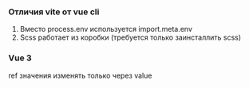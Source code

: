 ### Отличия vite от vue cli

1. Вместо process.env используется import.meta.env
2. Scss работает из коробки (требуется только заинсталлить scss)

### Vue 3

ref значения изменять только через value
